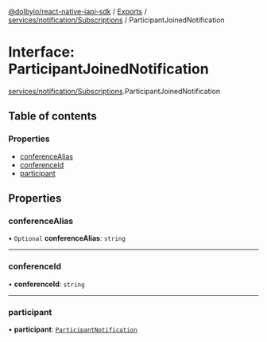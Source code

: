 [@dolbyio/react-native-iapi-sdk](../README.md) / [Exports](../modules.md) / [services/notification/Subscriptions](../modules/services_notification_Subscriptions.md) / ParticipantJoinedNotification

# Interface: ParticipantJoinedNotification

[services/notification/Subscriptions](../modules/services_notification_Subscriptions.md).ParticipantJoinedNotification

## Table of contents

### Properties

- [conferenceAlias](services_notification_Subscriptions.ParticipantJoinedNotification.md#conferencealias)
- [conferenceId](services_notification_Subscriptions.ParticipantJoinedNotification.md#conferenceid)
- [participant](services_notification_Subscriptions.ParticipantJoinedNotification.md#participant)

## Properties

### conferenceAlias

• `Optional` **conferenceAlias**: `string`

___

### conferenceId

• **conferenceId**: `string`

___

### participant

• **participant**: [`ParticipantNotification`](services_notification_ParticipantNotification.ParticipantNotification.md)
